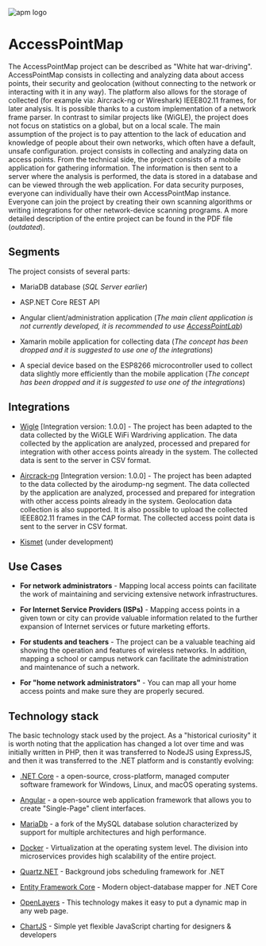 ![apm logo](https://user-images.githubusercontent.com/46250989/123469319-2b96bb80-d5f3-11eb-9b53-d8be8fa73c0b.png)
#  AccessPointMap

The AccessPointMap project can be described as "White hat war-driving". AccessPointMap consists in collecting and analyzing data about access points, their security and geolocation (without connecting to the network or interacting with it in any way). The platform also allows for the storage of collected (for example via: Aircrack-ng or Wireshark) IEEE802.11 frames, for later analysis. It is possible thanks to a custom implementation of a network frame parser. In contrast to similar projects like (WiGLE), the project does not focus on statistics on a global, but on a local scale. The main assumption of the project is to pay attention to the lack of education and knowledge of people about their own networks, which often have a default, unsafe configuration. project consists in collecting and analyzing data on access points. From the technical side, the project consists of a mobile application for gathering information. The information is then sent to a server where the analysis is performed, the data is stored in a database and can be viewed through the web application. For data security purposes, everyone can individually have their own AccessPointMap instance. Everyone can join the project by creating their own scanning algorithms or writing integrations for other network-device scanning programs.
A more detailed description of the entire project can be found in the PDF file (*outdated*).

##  Segments

The project consists of several parts:

- MariaDB database (*SQL Server earlier*)

- ASP.NET Core REST API

- Angular client/administration application (*The main client application is not currently developed, it is recommended to use [AccessPointLab](https://github.com/Krzysztofz01/AccessPointLab)*)

- Xamarin mobile application for collecting data (*The concept has been dropped and it is suggested to use one of the integrations*)

- A special device based on the ESP8266 microcontroller used to collect data slightly more efficiently than the mobile application (*The concept has been dropped and it is suggested to use one of the integrations*)

## Integrations

- [Wigle](https://github.com/wiglenet/wigle-wifi-wardriving) [Integration version: 1.0.0] - The project has been adapted to the data collected by the WiGLE WiFi Wardriving application. The data collected by the application are analyzed, processed and prepared for integration with other access points already in the system. The collected data is sent to the server in CSV format.

- [Aircrack-ng](https://github.com/aircrack-ng/aircrack-ng) [Integration version: 1.0.0] - The project has been adapted to the data collected by the airodump-ng segment. The data collected by the application are analyzed, processed and prepared for integration with other access points already in the system. Geolocation data collection is also supported. It is also possible to upload the collected IEEE802.11 frames in the CAP format. The collected access point data is sent to the server in CSV format.

- [Kismet](https://github.com/kismetwireless/kismet) (under development)

## Use Cases

- **For network administrators** - Mapping local access points can facilitate the work of maintaining and servicing extensive network infrastructures.

- **For Internet Service Providers (ISPs)** - Mapping access points in a given town or city can provide valuable information related to the further expansion of Internet services or future marketing efforts.

- **For students and teachers** - The project can be a valuable teaching aid showing the operation and features of wireless networks. In addition, mapping a school or campus network can facilitate the administration and maintenance of such a network.

- **For "home network administrators"** - You can map all your home access points and make sure they are properly secured.

##  Technology stack

The basic technology stack used by the project. As a "historical curiosity" it is worth noting that the application has changed a lot over time and was initially written in PHP, then it was transferred to NodeJS using ExpressJS, and then it was transferred to the .NET platform and is constantly evolving:

- [.NET Core](https://dotnet.microsoft.com) - a open-source, cross-platform, managed computer software framework for Windows, Linux, and macOS operating systems.

- [Angular](https://angular.io) - a open-source web application framework that allows you to create "Single-Page" client interfaces.

- [MariaDb](https://mariadb.org/) - a fork of the MySQL database solution characterized by support for multiple architectures and high performance.

- [Docker](https://www.docker.com) - Virtualization at the operating system level. The division into microservices provides high scalability of the entire project.

- [Quartz.NET](https://www.quartz-scheduler.net/) - Background jobs scheduling framework for .NET

- [Entity Framework Core](https://docs.microsoft.com/en-us/ef/core/) - Modern object-database mapper for .NET Core

- [OpenLayers](https://openlayers.org) - This technology makes it easy to put a dynamic map in any web page.

- [ChartJS](https://www.chartjs.org) - Simple yet flexible JavaScript charting for designers & developers